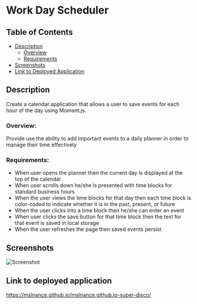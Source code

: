 # Work Day Scheduler

## Table of Contents

+ [Description](#desc)
    * [Overview](#overview)
    * [Requirements](#requirements)
+ [Screenshots](#screenshots)
+ [Link to Deployed Application](#ltda)

<a name="desc"></a>
## Description 
Create a calendar application that allows a user to save events for each hour of the day using Moment.js.

<a name="overview"></a>
### Overview: 
Provide use the ability to add important events to a daily planner in order to manage their time effectively

<a name="requirements"></a>
### Requirements:
* When user opens the planner then the current day is displayed at the top of the calendar
* When user scrolls down he/she is presented with time blocks for standard business hours
* When the user views the time blocks for that day then each time block is color-coded to indicate whether it is in the past, present, or future
* When the user clicks into a time block then he/she can enter an event
* When user clicks the save button for that time block then the text for that event is saved in local storage
* When the user refreshes the page then saved events persist

<a name="screenshots"></a>
## Screenshots
![Screenshot](/assets/images/Screenshot.png?raw=true "Screenshot")

<a name="ltda"></a>
## Link to deployed application
https://mslnance.github.io/mslnance.github.io-super-disco/


